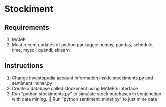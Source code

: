 # Stockiment

## Requirements
1. MAMP
2. Most recent updates of python packages: numpy, pandas, schedule, time, mysql, quandl, sklearn

## Instructions
1. Change investopedia account information inside stockiments.py and sentiment_miner.py
2. Create a database called stockiment using MAMP's interface
3. Run "python stockiments.py" to simulate stock purchases in conjunction with data mining. || Run "python sentiment_miner.py" to just mine data
